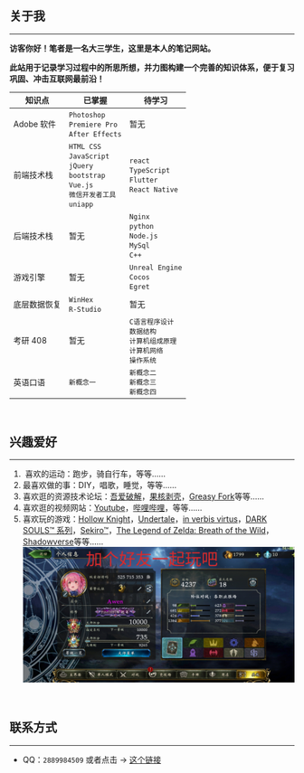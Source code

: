 <h2>关于我</h2>

---

**访客你好！笔者是一名大三学生，这里是本人的笔记网站。**

**此站用于记录学习过程中的所思所想，并力图构建一个完善的知识体系，便于复习巩固、冲击互联网最前沿！**

| 知识点       | 已掌握                                                                                             | 待学习                                                                            |
| ------------ | -------------------------------------------------------------------------------------------------- | --------------------------------------------------------------------------------- |
| Adobe 软件   | `Photoshop`<br>`Premiere Pro`<br>`After Effects`                                                   | 暂无                                                                              |
| 前端技术栈   | `HTML CSS`<br>`JavaScript`<br>`jQuery`<br>`bootstrap`<br>`Vue.js`<br>`微信开发者工具` <br>`uniapp` | `react`<br>`TypeScript`<br>`Flutter`<br>`React Native`                            |
| 后端技术栈   | 暂无                                                                                               | `Nginx`<br>`python`<br>`Node.js`<br>`MySql`<br>`C++`                              |
| 游戏引擎     | 暂无                                                                                               | `Unreal Engine`<br>`Cocos`<br>`Egret`                                             |
| 底层数据恢复 | `WinHex`<br>`R-Studio`                                                                             | 暂无                                                                              |
| 考研 408     | 暂无                                                                                               | `C语言程序设计`<br>`数据结构`<br>`计算机组成原理` <br>`计算机网络` <br>`操作系统` |
| 英语口语     | `新概念一`                                                                                         | `新概念二` <br> `新概念三` <br> `新概念四`                                        |

<br>

<h2>兴趣爱好</h2>

---

1. ‍ 喜欢的运动：跑步，骑自行车，等等……
2. 最喜欢做的事：DIY，唱歌，睡觉，等等……
3. 喜欢逛的资源技术论坛：[吾爱破解](https://www.52pojie.cn/)，[果核剥壳](https://www.ghxi.com/)，[Greasy Fork](https://greasyfork.org/)等等……
4. 喜欢逛的视频网站：[Youtube](https://www.youtube.com/)，[哔哩哔哩](https://space.bilibili.com/69895189)，等等……
5. 喜欢玩的游戏：[Hollow Knight](https://www.hollowknight.com/)，[Undertale](https://undertale.com/)，[in verbis virtus](https://store.steampowered.com/app/242840/In_Verbis_Virtus/)，[DARK SOULS™ 系列](https://store.steampowered.com/app/374320/DARK_SOULS_III/)，[Sekiro™](https://www.sekirothegame.com/)，[The Legend of Zelda: Breath of the Wild](https://www.nintendo.com.hk/switch/zelda_botw/)，[Shadowverse](https://shadowverse.com/)等等……
   ![加个好友一起玩吧](./assets/szb.png)

<br>

<h2>联系方式</h2>

---

- QQ：`2889984509` 或者点击 → [这个链接](https://qm.qq.com/cgi-bin/qm/qr?k=NpnmviXH085e-k9BO1VTR4dSBY0fl32A&noverify=0)

<br>
